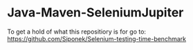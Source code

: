 # Java-Maven-SeleniumJupiter

To get a hold of what this repositiory is for go to:
https://github.com/Siponek/Selenium-testing-time-benchmark
